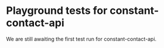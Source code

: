# Playground tests for constant-contact-api
We are still awaiting the first test run for constant-contact-api.
